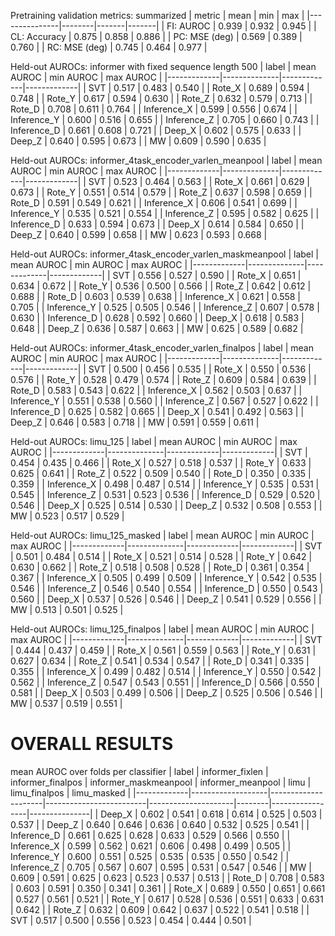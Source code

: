 

Pretraining validation metrics: summarized
| metric        |   mean |   min |   max |
|---------------|--------|-------|-------|
| FI: AUROC     |  0.939 | 0.932 | 0.945 |
| CL: Accuracy  |  0.875 | 0.858 | 0.886 |
| PC: MSE (deg) |  0.569 | 0.389 | 0.760 |
| RC: MSE (deg) |  0.745 | 0.464 | 0.977 |

Held-out AUROCs: informer with fixed sequence length 500
| label       |   mean AUROC |   min AUROC |   max AUROC |
|-------------|--------------|-------------|-------------|
| SVT         |        0.517 |       0.483 |       0.540 |
| Rote_X      |        0.689 |       0.594 |       0.748 |
| Rote_Y      |        0.617 |       0.594 |       0.630 |
| Rote_Z      |        0.632 |       0.579 |       0.713 |
| Rote_D      |        0.708 |       0.611 |       0.764 |
| Inference_X |        0.599 |       0.556 |       0.674 |
| Inference_Y |        0.600 |       0.516 |       0.655 |
| Inference_Z |        0.705 |       0.660 |       0.743 |
| Inference_D |        0.661 |       0.608 |       0.721 |
| Deep_X      |        0.602 |       0.575 |       0.633 |
| Deep_Z      |        0.640 |       0.595 |       0.673 |
| MW          |        0.609 |       0.590 |       0.635 |

Held-out AUROCs: informer_4task_encoder_varlen_meanpool
| label       |   mean AUROC |   min AUROC |   max AUROC |
|-------------|--------------|-------------|-------------|
| SVT         |        0.523 |       0.464 |       0.563 |
| Rote_X      |        0.661 |       0.629 |       0.673 |
| Rote_Y      |        0.551 |       0.514 |       0.579 |
| Rote_Z      |        0.637 |       0.598 |       0.659 |
| Rote_D      |        0.591 |       0.549 |       0.621 |
| Inference_X |        0.606 |       0.541 |       0.699 |
| Inference_Y |        0.535 |       0.521 |       0.554 |
| Inference_Z |        0.595 |       0.582 |       0.625 |
| Inference_D |        0.633 |       0.594 |       0.673 |
| Deep_X      |        0.614 |       0.584 |       0.650 |
| Deep_Z      |        0.640 |       0.599 |       0.658 |
| MW          |        0.623 |       0.593 |       0.668 |

Held-out AUROCs: informer_4task_encoder_varlen_maskmeanpool
| label       |   mean AUROC |   min AUROC |   max AUROC |
|-------------|--------------|-------------|-------------|
| SVT         |        0.556 |       0.527 |       0.590 |
| Rote_X      |        0.651 |       0.634 |       0.672 |
| Rote_Y      |        0.536 |       0.500 |       0.566 |
| Rote_Z      |        0.642 |       0.612 |       0.688 |
| Rote_D      |        0.603 |       0.539 |       0.638 |
| Inference_X |        0.621 |       0.558 |       0.705 |
| Inference_Y |        0.525 |       0.505 |       0.546 |
| Inference_Z |        0.607 |       0.578 |       0.630 |
| Inference_D |        0.628 |       0.592 |       0.660 |
| Deep_X      |        0.618 |       0.583 |       0.648 |
| Deep_Z      |        0.636 |       0.587 |       0.663 |
| MW          |        0.625 |       0.589 |       0.682 |

Held-out AUROCs: informer_4task_encoder_varlen_finalpos
| label       |   mean AUROC |   min AUROC |   max AUROC |
|-------------|--------------|-------------|-------------|
| SVT         |        0.500 |       0.456 |       0.535 |
| Rote_X      |        0.550 |       0.536 |       0.576 |
| Rote_Y      |        0.528 |       0.479 |       0.574 |
| Rote_Z      |        0.609 |       0.584 |       0.639 |
| Rote_D      |        0.583 |       0.543 |       0.622 |
| Inference_X |        0.562 |       0.503 |       0.637 |
| Inference_Y |        0.551 |       0.538 |       0.560 |
| Inference_Z |        0.567 |       0.527 |       0.622 |
| Inference_D |        0.625 |       0.582 |       0.665 |
| Deep_X      |        0.541 |       0.492 |       0.563 |
| Deep_Z      |        0.646 |       0.583 |       0.718 |
| MW          |        0.591 |       0.559 |       0.611 |

Held-out AUROCs: limu_125
| label       |   mean AUROC |   min AUROC |   max AUROC |
|-------------|--------------|-------------|-------------|
| SVT         |        0.454 |       0.435 |       0.466 |
| Rote_X      |        0.527 |       0.518 |       0.537 |
| Rote_Y      |        0.633 |       0.625 |       0.641 |
| Rote_Z      |        0.522 |       0.509 |       0.540 |
| Rote_D      |        0.350 |       0.335 |       0.359 |
| Inference_X |        0.498 |       0.487 |       0.514 |
| Inference_Y |        0.535 |       0.531 |       0.545 |
| Inference_Z |        0.531 |       0.523 |       0.536 |
| Inference_D |        0.529 |       0.520 |       0.546 |
| Deep_X      |        0.525 |       0.514 |       0.530 |
| Deep_Z      |        0.532 |       0.508 |       0.553 |
| MW          |        0.523 |       0.517 |       0.529 |

Held-out AUROCs: limu_125_masked
| label       |   mean AUROC |   min AUROC |   max AUROC |
|-------------|--------------|-------------|-------------|
| SVT         |        0.501 |       0.484 |       0.514 |
| Rote_X      |        0.521 |       0.514 |       0.528 |
| Rote_Y      |        0.642 |       0.630 |       0.662 |
| Rote_Z      |        0.518 |       0.508 |       0.528 |
| Rote_D      |        0.361 |       0.354 |       0.367 |
| Inference_X |        0.505 |       0.499 |       0.509 |
| Inference_Y |        0.542 |       0.535 |       0.546 |
| Inference_Z |        0.546 |       0.540 |       0.554 |
| Inference_D |        0.550 |       0.543 |       0.560 |
| Deep_X      |        0.537 |       0.526 |       0.546 |
| Deep_Z      |        0.541 |       0.529 |       0.556 |
| MW          |        0.513 |       0.501 |       0.525 |

Held-out AUROCs: limu_125_finalpos
| label       |   mean AUROC |   min AUROC |   max AUROC |
|-------------|--------------|-------------|-------------|
| SVT         |        0.444 |       0.437 |       0.459 |
| Rote_X      |        0.561 |       0.559 |       0.563 |
| Rote_Y      |        0.631 |       0.627 |       0.634 |
| Rote_Z      |        0.541 |       0.534 |       0.547 |
| Rote_D      |        0.341 |       0.335 |       0.355 |
| Inference_X |        0.499 |       0.482 |       0.514 |
| Inference_Y |        0.550 |       0.542 |       0.562 |
| Inference_Z |        0.547 |       0.543 |       0.551 |
| Inference_D |        0.566 |       0.550 |       0.581 |
| Deep_X      |        0.503 |       0.499 |       0.506 |
| Deep_Z      |        0.525 |       0.506 |       0.546 |
| MW          |        0.537 |       0.519 |       0.551 |



# OVERALL RESULTS
mean AUROC over folds per classifier
| label       |   informer_fixlen |   informer_finalpos |   informer_maskmeanpool |   informer_meanpool |   limu |   limu_finalpos |   limu_masked |
|-------------|-------------------|---------------------|-------------------------|---------------------|--------|-----------------|---------------|
| Deep_X      |             0.602 |               0.541 |                   0.618 |               0.614 |  0.525 |           0.503 |         0.537 |
| Deep_Z      |             0.640 |               0.646 |                   0.636 |               0.640 |  0.532 |           0.525 |         0.541 |
| Inference_D |             0.661 |               0.625 |                   0.628 |               0.633 |  0.529 |           0.566 |         0.550 |
| Inference_X |             0.599 |               0.562 |                   0.621 |               0.606 |  0.498 |           0.499 |         0.505 |
| Inference_Y |             0.600 |               0.551 |                   0.525 |               0.535 |  0.535 |           0.550 |         0.542 |
| Inference_Z |             0.705 |               0.567 |                   0.607 |               0.595 |  0.531 |           0.547 |         0.546 |
| MW          |             0.609 |               0.591 |                   0.625 |               0.623 |  0.523 |           0.537 |         0.513 |
| Rote_D      |             0.708 |               0.583 |                   0.603 |               0.591 |  0.350 |           0.341 |         0.361 |
| Rote_X      |             0.689 |               0.550 |                   0.651 |               0.661 |  0.527 |           0.561 |         0.521 |
| Rote_Y      |             0.617 |               0.528 |                   0.536 |               0.551 |  0.633 |           0.631 |         0.642 |
| Rote_Z      |             0.632 |               0.609 |                   0.642 |               0.637 |  0.522 |           0.541 |         0.518 |
| SVT         |             0.517 |               0.500 |                   0.556 |               0.523 |  0.454 |           0.444 |         0.501 |